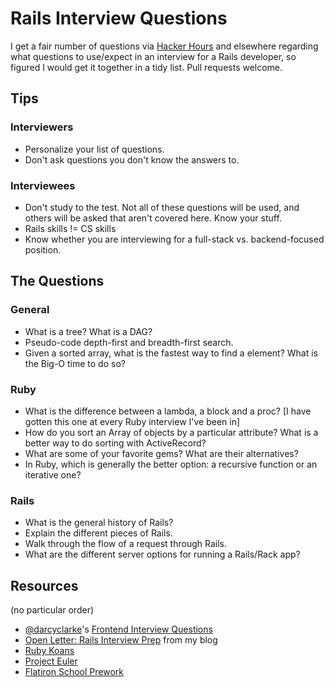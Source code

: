 # Rails Interview Questions

I get a fair number of questions via [Hacker Hours](http://hackerhours.org) and elsewhere regarding what questions to use/expect in an interview for a Rails developer, so figured I would get it together in a tidy list.  Pull requests welcome.

## Tips

### Interviewers

* Personalize your list of questions.
* Don't ask questions you don't know the answers to.

### Interviewees

* Don't study to the test.  Not all of these questions will be used, and others will be asked that aren't covered here.  Know your stuff.
* Rails skills != CS skills
* Know whether you are interviewing for a full-stack vs. backend-focused position.

## The Questions

### General

* What is a tree?  What is a DAG?
* Pseudo-code depth-first and breadth-first search.
* Given a sorted array, what is the fastest way to find a element?  What is the Big-O time to do so?

### Ruby

* What is the difference between a lambda, a block and a proc? [I have gotten this one at every Ruby interview I've been in]
* How do you sort an Array of objects by a particular attribute?  What is a better way to do sorting with ActiveRecord?
* What are some of your favorite gems?  What are their alternatives?
* In Ruby, which is generally the better option: a recursive function or an iterative one?

### Rails

* What is the general history of Rails?
* Explain the different pieces of Rails.
* Walk through the flow of a request through Rails.
* What are the different server options for running a Rails/Rack app?

## Resources

(no particular order)

* [@darcyclarke](https://github.com/darcyclarke)'s [Frontend Interview Questions](https://github.com/darcyclarke/Front-end-Developer-Interview-Questions)
* [Open Letter: Rails Interview Prep](http://afeld.me/nerdery/561078) from my blog
* [Ruby Koans](http://rubykoans.com/)
* [Project Euler](http://projecteuler.net/)
* [Flatiron School Prework](http://prework.flatironschool.com/)
